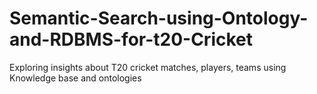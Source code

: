 # Semantic-Search-using-Ontology-and-RDBMS-for-t20-Cricket
Exploring insights about T20 cricket matches, players, teams using Knowledge base and ontologies
